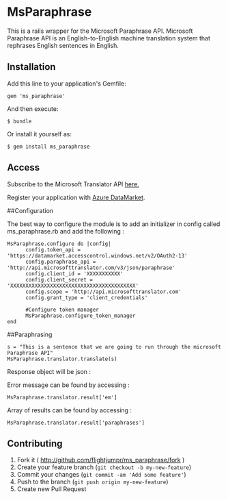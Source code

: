 # MsParaphrase

This is a rails wrapper for the Microsoft Paraphrase API. Microsoft Paraphrase API is an English-to-English machine translation system that rephrases English sentences in English.

## Installation

Add this line to your application's Gemfile:

    gem 'ms_paraphrase'

And then execute:

    $ bundle

Or install it yourself as:

    $ gem install ms_paraphrase

## Access

Subscribe to the Microsoft Translator API <a href="http://go.microsoft.com/?linkid=9782667">here.</a>

Register your application with <a href="https://datamarket.azure.com/developer/applications/">Azure DataMarket</a>.

##Configuration

The best way to configure the module is to add an initializer in config called ms_paraphrase.rb and add the following :

    MsParaphrase.configure do |config|
          config.token_api = 'https://datamarket.accesscontrol.windows.net/v2/OAuth2-13'
          config.paraphrase_api = 'http://api.microsofttranslator.com/v3/json/paraphrase'
          config.client_id = 'XXXXXXXXXXX'
          config.client_secret = 'XXXXXXXXXXXXXXXXXXXXXXXXXXXXXXXXXXXXXXXXX'
          config.scope = 'http://api.microsofttranslator.com'
          config.grant_type = 'client_credentials'

          #Configure token manager
          MsParaphrase.configure_token_manager
    end


##Paraphrasing

    s = "This is a sentence that we are going to run through the microsoft Paraphrase API"
    MsParaphrase.translator.translate(s)

Response object will be json :

Error message can be found by accessing :

    MsParaphrase.translator.result['em']

Array of results can be found by accessing :

    MsParaphrase.translator.result['paraphrases']


## Contributing

1. Fork it ( http://github.com/flightjumpr/ms_paraphrase/fork )
2. Create your feature branch (`git checkout -b my-new-feature`)
3. Commit your changes (`git commit -am 'Add some feature'`)
4. Push to the branch (`git push origin my-new-feature`)
5. Create new Pull Request
